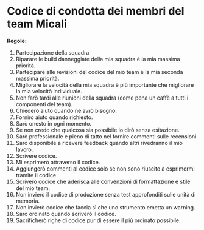 # Codice di condotta dei membri del team Micali

**Regole:**
1) Partecipazione della squadra
1) Riparare le build danneggiate della mia squadra è la mia massima priorità.
1) Partecipare alle revisioni del codice del mio team è la mia seconda massima priorità.
1) Migliorare la velocità della mia squadra è più importante che migliorare la mia velocità individuale.
1) Non farò tardi alle riunioni della squadra (come pena un caffè a tutti i componenti del team).
1) Chiederò aiuto quando ne avrò bisogno.
1) Fornirò aiuto quando richiesto.
1) Sarò onesto in ogni momento.
1) Se non credo che qualcosa sia possibile lo dirò senza esitazione.
1) Sarò professionale e pieno di tatto nel fornire commenti sulle recensioni.
1) Sarò disponibile a ricevere feedback quando altri rivedranno il mio lavoro.
1) Scrivere codice.
1) Mi esprimerò attraverso il codice.
1) Aggiungerò commenti al codice solo se non sono riuscito a esprimermi tramite il codice.
1) Scriverò codice che aderisca alle convenzioni di formattazione e stile del mio team.
1) Non invierò il codice di produzione senza test approfonditi sulle unità di memoria.
1) Non invierò codice che faccia sì che uno strumento emetta un warning.
1) Sarò ordinato quando scriverò il codice.
1) Sacrificherò righe di codice pur di essere il più ordinato possibile. 
